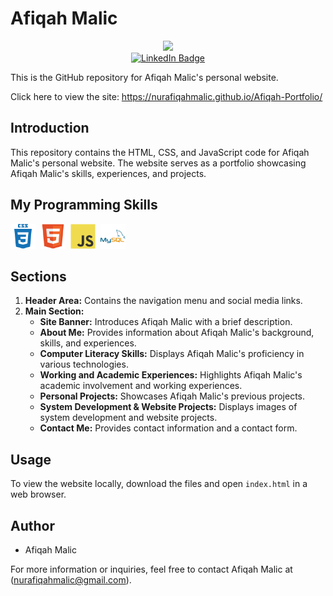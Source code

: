 # Afiqah Malic

<div id="header" align="center">
  <img src="https://media.giphy.com/media/M9gbBd9nbDrOTu1Mqx/giphy.gif" width="100"/>
</div>

<div id="badges" align="center">
  <a href="https://www.linkedin.com/in/afiqah-malik-9098a5258/">
    <img src="https://img.shields.io/badge/LinkedIn-blue?style=for-the-badge&logo=linkedin&logoColor=white" alt="LinkedIn Badge"/>
  </a>
</div>

This is the GitHub repository for Afiqah Malic's personal website.

Click here to view the site: https://nurafiqahmalic.github.io/Afiqah-Portfolio/

## Introduction

This repository contains the HTML, CSS, and JavaScript code for Afiqah Malic's personal website. The website serves as a portfolio showcasing Afiqah Malic's skills, experiences, and projects.

## My Programming Skills

<div>
  <img src="https://github.com/devicons/devicon/blob/master/icons/css3/css3-plain-wordmark.svg"  title="CSS3" alt="CSS" width="40" height="40"/>&nbsp;
  <img src="https://github.com/devicons/devicon/blob/master/icons/html5/html5-original.svg" title="HTML5" alt="HTML" width="40" height="40"/>&nbsp;
  <img src="https://github.com/devicons/devicon/blob/master/icons/javascript/javascript-original.svg" title="JavaScript" alt="JavaScript" width="40" height="40"/>&nbsp;
  <img src="https://github.com/devicons/devicon/blob/master/icons/mysql/mysql-original-wordmark.svg" title="MySQL"  alt="MySQL" width="40" height="40"/>&nbsp;
</div>

## Sections

1. **Header Area:** Contains the navigation menu and social media links.
2. **Main Section:**
   - **Site Banner:** Introduces Afiqah Malic with a brief description.
   - **About Me:** Provides information about Afiqah Malic's background, skills, and experiences.
   - **Computer Literacy Skills:** Displays Afiqah Malic's proficiency in various technologies.
   - **Working and Academic Experiences:** Highlights Afiqah Malic's academic involvement and working experiences.
   - **Personal Projects:** Showcases Afiqah Malic's previous projects.
   - **System Development & Website Projects:** Displays images of system development and website projects.
   - **Contact Me:** Provides contact information and a contact form.

## Usage

To view the website locally, download the files and open `index.html` in a web browser.

## Author

- Afiqah Malic

For more information or inquiries, feel free to contact Afiqah Malic at (nurafiqahmalic@gmail.com).

